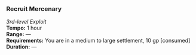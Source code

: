 ### Recruit Mercenary
*3rd-level Exploit*  
**Tempo:** 1 hour  
**Range:** —  
**Requirements:** You are in a medium to large settlement, 10 gp [consumed]  
**Duration:** —  

<!-- TODO: finish Recruit Mercenary.

The exploit will act as "Planar Ally" where the 'summoned' creature will act of its own free will, but will obey commands from the player. It will not do anything obviously suicidal.

 -->
